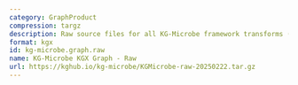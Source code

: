 ```yaml
---
category: GraphProduct
compression: targz
description: Raw source files for all KG-Microbe framework transforms (all 4 KGs)
format: kgx
id: kg-microbe.graph.raw
name: KG-Microbe KGX Graph - Raw
url: https://kghub.io/kg-microbe/KGMicrobe-raw-20250222.tar.gz
---
```

